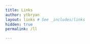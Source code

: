 ```yaml
---
title: Links
author: ytbryan
layout: links # See _includes/links
hidden: true
permalink: /ll

---
```

